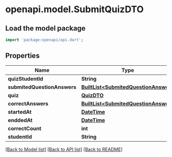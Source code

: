 # openapi.model.SubmitQuizDTO

## Load the model package
```dart
import 'package:openapi/api.dart';
```

## Properties
Name | Type | Description | Notes
------------ | ------------- | ------------- | -------------
**quizStudentId** | **String** |  | [optional] 
**submitedQuestionAnswers** | [**BuiltList&lt;SubmitedQuestionAnswer&gt;**](SubmitedQuestionAnswer.md) |  | [optional] 
**quiz** | [**QuizDTO**](QuizDTO.md) |  | [optional] 
**correctAnswers** | [**BuiltList&lt;SubmitedQuestionAnswer&gt;**](SubmitedQuestionAnswer.md) |  | [optional] 
**startedAt** | [**DateTime**](DateTime.md) |  | [optional] 
**enddedAt** | [**DateTime**](DateTime.md) |  | [optional] 
**correctCount** | **int** |  | [optional] 
**studentId** | **String** |  | [optional] 

[[Back to Model list]](../README.md#documentation-for-models) [[Back to API list]](../README.md#documentation-for-api-endpoints) [[Back to README]](../README.md)


